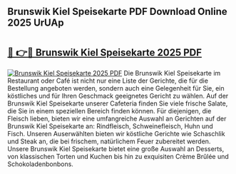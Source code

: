## Brunswik Kiel Speisekarte PDF Download Online 2025 UrUAp

# <h2><a href="http://gc71m3o.nevu.top/?p=Brunswik+Kiel+Speisekarte">🔗 👉🔴 Brunswik Kiel Speisekarte 2025 PDF</a></h2>

[![Brunswik Kiel Speisekarte 2025 PDF](https://i.imgur.com/dBaPXMq.png)](http://gc71m3o.nevu.top/?p=Brunswik+Kiel+Speisekarte)
Die Brunswik Kiel Speisekarte im Restaurant oder Café ist nicht nur eine Liste der Gerichte, die für die Bestellung angeboten werden, sondern auch eine Gelegenheit für Sie, ein köstliches und für Ihren Geschmack geeignetes Gericht zu wählen. Auf der Brunswik Kiel Speisekarte unserer Cafeteria finden Sie viele frische Salate, die Sie in einem speziellen Bereich finden können. Für diejenigen, die Fleisch lieben, bieten wir eine umfangreiche Auswahl an Gerichten auf der Brunswik Kiel Speisekarte an: Rindfleisch, Schweinefleisch, Huhn und Fisch. Unseren Auserwählten bieten wir köstliche Gerichte wie Schaschlik und Steak an, die bei frischem, natürlichem Feuer zubereitet werden. Unsere Brunswik Kiel Speisekarte bietet eine große Auswahl an Desserts, von klassischen Torten und Kuchen bis hin zu exquisiten Crème Brûlée und Schokoladenbonbons.
